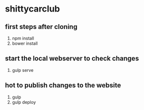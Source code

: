 # shittycarclub

## first steps after cloning

1. npm install
2. bower install

## start the local webserver to check changes

1. gulp serve

## hot to publish changes to the website

1. gulp
2. gulp deploy


